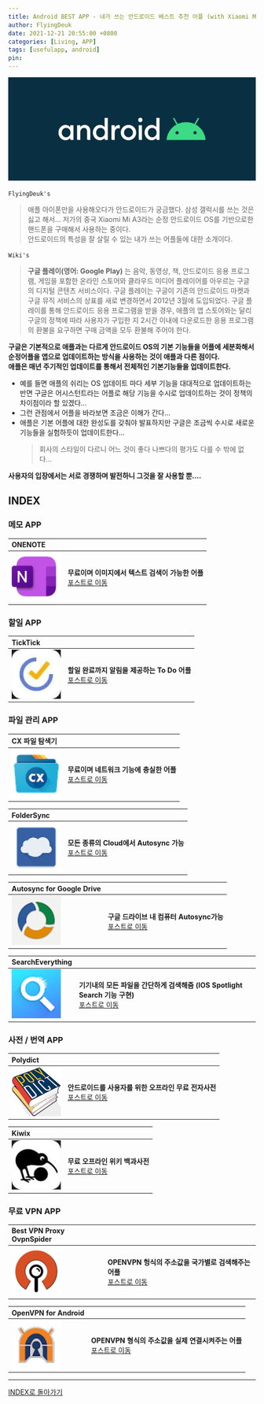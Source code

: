 ```yaml
---
title: Android BEST APP - 내가 쓰는 안드로이드 베스트 추천 어플 (with Xiaomi Mi A3)
author: FlyingDeuk
date: 2021-12-21 20:55:00 +0800
categories: [Living, APP]
tags: [usefulapp, android]
pin:
---
```


![chrome](/img/living/android/android.jpg)

`FlyingDeuk's`
> 애플 아이폰만을 사용해오다가 안드로이드가 궁금했다. 삼성 갤럭시를 쓰는 것은 싫고 해서... 저가의 중국 Xiaomi Mi A3라는 순정 안드로이드 OS를 기반으로한 핸드폰을 구매해서 사용하는 중이다. <br>
안드로이드의 특성을 잘 살릴 수 있는 내가 쓰는 어플들에 대한 소개이다.

`Wiki's`
>**구글 플레이(영어: Google Play)** 는 음악, 동영상, 책, 안드로이드 응용 프로그램, 게임을 포함한 온라인 스토어와 클라우드 미디어 플레이어를 아우르는 구글의 디지털 콘텐츠 서비스이다. 구글 플레이는 구글이 기존의 안드로이드 마켓과 구글 뮤직 서비스의 상표를 새로 변경하면서 2012년 3월에 도입되었다. 구글 플레이를 통해 안드로이드 응용 프로그램을 받을 경우, 애플의 앱 스토어와는 달리 구글의 정책에 따라 사용자가 구입한 지 2시간 이내에 다운로드한 응용 프로그램의 환불을 요구하면 구매 금액을 모두 환불해 주어야 한다.

**구글은 기본적으로 애플과는 다르게 안드로이드 OS의 기본 기능들을 어플에 세분화해서 순정어플을 앱으로 업데이트하는 방식을 사용하는 것이 애플과 다른 점이다.** <br>
**애플은 매년 주기적인 업데이트를 통해서 전체적인 기본기능들을 업데이트한다.** <br>
- 예를 들면 애플의 쉬리는 OS 업데이트 마다 세부 기능을 대대적으로 업데이트하는 반면 구글은 어시스턴트라는 어플로 해당 기능을 수시로 업데이트하는 것이 정책의 차이점이라 할 있겠다...
- 그런 관점에서 어플을 바라보면 조금은 이해가 간다...
- 애플은 기본 어플에 대한 완성도를 갖춰야 발표하지만 구글은 조금씩 수시로 새로운 기능들을 실험하듯이 업데이트한다...
  > 회사의 스타일이 다르니 어느 것이 좋다 나쁘다의 평가도 다를 수 밖에 없다...

**사용자의 입장에서는 서로 경쟁하며 발전하니 그것을 잘 사용할 뿐....**

## INDEX

### 메모 APP

| **ONENOTE**          |                 |
|:-------------------------|:-----------------|
| ![onenote](/img/living/app/onenote.png) |**무료이며 이미지에서 텍스트 검색이 가능한 어플** <br> [포스트로 이동](/posts/onenote/)|

### 할일 APP

| **TickTick**          |                 |
|:-------------------------|:-----------------|
| ![onenote](/img/living/app/ticktick1.jpg) |**할일 완료까지 알림을 제공하는 To Do 어플** <br> [포스트로 이동](/posts/ticktick/)|


### 파일 관리 APP

| **CX 파일 탐색기**          |                 |
|:-------------------------|:-----------------|
| ![cxfile](/img/living/app/cxfile.png) |**무료이며 네트워크 기능에 충실한 어플** <br> [포스트로 이동](/posts/cxfile/)|

| **FolderSync**          |                 |
|:-------------------------|:-----------------|
| ![foldersync](/img/living/app/foldersync.png) |**모든 종류의 Cloud에서 Autosync 가능** <br> [포스트로 이동](/posts/foldersync/)|

| **Autosync** for Google Drive          |                 |
|:-------------------------|:-----------------|
| ![drivesync](/img/living/app/drivesync.png) |**구글 드라이브 내 컴퓨터 Autosync가능** <br> [포스트로 이동](/posts/drivesync/)|

| **SearchEverything**          |                 |
|:-------------------------|:-----------------|
| ![search](/img/living/app/search.png) |**기기내의 모든 파일을 간단하게 검색해줌 (IOS Spotlight Search 기능 구현)** <br> [포스트로 이동](/posts/search/)|

### 사전 / 번역 APP

| **Polydict**          |                 |
|:-------------------------|:-----------------|
| ![search](/img/living/app/poly.png) |**안드로이드를 사용자를 위한 오프라인 무료 전자사전** <br> [포스트로 이동](/posts/polydict/)|

| **Kiwix**          |                 |
|:-------------------------|:-----------------|
| ![search](/img/living/app/kiwix1.jpg) |**무료 오프라인 위키 백과사전** <br> [포스트로 이동](/posts/kiwix/)|


### 무료 VPN APP

| **Best VPN Proxy OvpnSpider**          |                 |
|:-------------------------|:-----------------|
| ![search](/img/living/app/spider.png) |**OPENVPN 헝식의 주소값을 국가별로 검색해주는 어플** <br> [포스트로 이동](/posts/AndVPN/)|

| **OpenVPN for Android**          |                 |
|:-------------------------|:-----------------|
| ![search](/img/living/app/vpnconnect.png) |**OPENVPN 형식의 주소값을 실제 연결시켜주는 어플** <br> [포스트로 이동](/posts/AndVPN/)|

----

[INDEX로 돌아가기](/posts/Android/)
